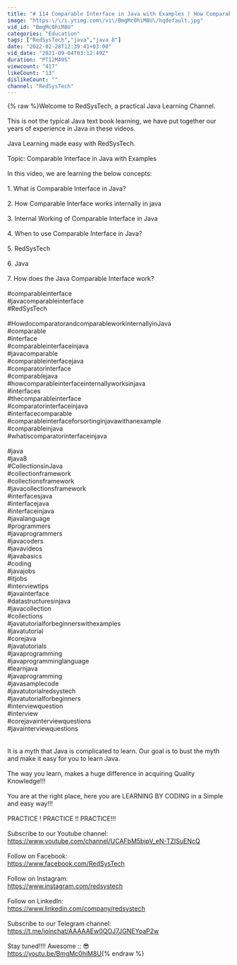 ```yaml
---
title: "# 114 Comparable Interface in Java with Examples | How Comparable interface works | Java |RedSysTech"
image: "https:\/\/i.ytimg.com\/vi\/BmgMc0hiM8U\/hqdefault.jpg"
vid_id: "BmgMc0hiM8U"
categories: "Education"
tags: ["RedSysTech","java","java 8"]
date: "2022-02-28T12:39:41+03:00"
vid_date: "2021-09-04T03:12:49Z"
duration: "PT12M49S"
viewcount: "417"
likeCount: "13"
dislikeCount: ""
channel: "RedSysTech"
---
```

{% raw %}Welcome to RedSysTech, a practical Java Learning Channel. <br /><br />This is not the typical Java text book learning, we have put together our years of experience in Java in these videos. <br /><br />Java Learning made easy with RedSysTech.<br /><br />Topic: Comparable Interface in Java with Examples<br /><br />In this video, we are learning the below concepts:<br /><br /> 1. What is Comparable Interface in Java?<br /> <br /> 2. How Comparable Interface works internally in java<br /> <br /> 3. Internal Working of Comparable Interface in Java<br /> <br /> 4. When to use Comparable Interface in Java?<br /> <br /> 5. RedSysTech<br /> <br /> 6. Java<br /> <br /> 7. How does the Java Comparable Interface work?<br /> <br />#comparableinterface<br />#javacomparableinterface<br />#RedSysTech<br /><br />#HowdocomparatorandcomparableworkinternallyinJava<br />#comparable<br />#interface<br />#comparableinterfaceinjava<br />#javacomparable<br />#comparableinterfacejava<br />#comparatorinterface<br />#comparablejava<br />#howcomparableinterfaceinternallyworksinjava<br />#interfaces<br />#thecomparableinterface<br />#comparatorinterfaceinjava<br />#interfacecomparable<br />#comparableinterfaceforsortinginjavawithanexample<br />#comparableinjava<br />#whatiscomparatorinterfaceinjava<br /><br />#java<br />#java8<br />#CollectionsinJava<br />#collectionframework<br />#collectionsframework<br />#javacollectionsframework<br />#interfacesjava<br />#interfacejava<br />#interfaceinjava<br />#javalanguage<br />#programmers<br />#javaprogrammers<br />#javacoders<br />#javavideos<br />#javabasics<br />#coding<br />#javajobs<br />#itjobs<br />#interviewtips<br />#javainterface<br />#datastructuresinjava<br />#javacollection<br />#collections<br />#javatutorialforbeginnerswithexamples<br />#javatutorial<br />#corejava<br />#javatutorials<br />#javaprogramming<br />#javaprogramminglanguage<br />#learnjava<br />#javaprogramming<br />#javasamplecode<br />#javatutorialredsystech<br />#javatutorialforbeginners<br />#interviewquestion<br />#interview<br />#corejavainterviewquestions<br />#javainterviewquestions<br /><br /><br />It is a myth that Java is complicated to learn. Our goal is to bust the myth and make it easy for you to learn Java.<br /> <br />The way you learn, makes a huge difference in acquiring Quality Knowledge!!!<br /><br />You are at the right place, here you are LEARNING BY CODING in a Simple and easy way!!!<br /><br />PRACTICE ! PRACTICE !! PRACTICE!!!<br /><br />Subscribe to our Youtube channel:<br /><a rel="nofollow" target="blank" href="https://www.youtube.com/channel/UCAFbM5bjpV_eN-TZISuENcQ">https://www.youtube.com/channel/UCAFbM5bjpV_eN-TZISuENcQ</a><br /> <br />Follow on Facebook: <br /><a rel="nofollow" target="blank" href="https://www.facebook.com/RedSysTech">https://www.facebook.com/RedSysTech</a><br /><br />Follow on Instagram: <br /><a rel="nofollow" target="blank" href="https://www.instagram.com/redsystech">https://www.instagram.com/redsystech</a><br /><br />Follow on LinkedIn:<br /><a rel="nofollow" target="blank" href="https://www.linkedin.com/company/redsystech">https://www.linkedin.com/company/redsystech</a><br /><br />Subscribe to our Telegram channel:<br /><a rel="nofollow" target="blank" href="https://t.me/joinchat/AAAAAEw0QOJ7JGNEYoaP2w">https://t.me/joinchat/AAAAAEw0QOJ7JGNEYoaP2w</a><br />  <br />Stay tuned!!!! Awesome :: 😎<br /><a rel="nofollow" target="blank" href="https://youtu.be/BmgMc0hiM8U">https://youtu.be/BmgMc0hiM8U</a>{% endraw %}
